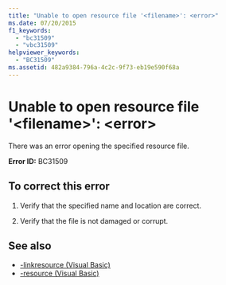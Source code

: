 ```yaml
---
title: "Unable to open resource file '<filename>': <error>"
ms.date: 07/20/2015
f1_keywords: 
  - "bc31509"
  - "vbc31509"
helpviewer_keywords: 
  - "BC31509"
ms.assetid: 482a9384-796a-4c2c-9f73-eb19e590f68a
---
```

# Unable to open resource file '\<filename>': \<error>
There was an error opening the specified resource file.  
  
 **Error ID:** BC31509  
  
## To correct this error  
  
1. Verify that the specified name and location are correct.  
  
2. Verify that the file is not damaged or corrupt.  
  
## See also

- [-linkresource (Visual Basic)](../reference/command-line-compiler/linkresource.md)
- [-resource (Visual Basic)](../reference/command-line-compiler/resource.md)
